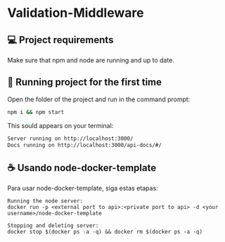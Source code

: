 # Validation-Middleware

<!-- <img src="./assets-project-usability/node-docker-template.png" alt="exemplo imagem do projeto"> -->

## 💻 Project requirements

Make sure that npm and node are running and up to date. 

## 🚀 Running project for the first time

Open the folder of the project and run in the command prompt:

```sh
npm i && npm start
```

This sould appears on your terminal:

```sh
Server running on http://localhost:3000/
Docs running on http://localhost:3000/api-docs/#/
```

## ☕ Usando node-docker-template

Para usar node-docker-template, siga estas etapas:

```
Running the node server:
docker run -p <external port to api>:<private port to api> -d <your username>/node-docker-template

Stopping and deleting server:
docker stop $(docker ps -a -q) && docker rm $(docker ps -a -q)
```